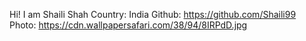 Hi! I am Shaili Shah
Country: India
Github: https://github.com/Shaili99
Photo: https://cdn.wallpapersafari.com/38/94/8IRPdD.jpg
